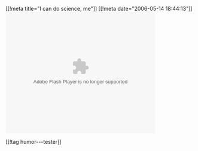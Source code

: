 [[!meta  title="I can do science, me"]]
[[!meta  date="2006-05-14 18:44:13"]]
<embed style="width:400px; height:326px;" id="VideoPlayback" align="middle" type="application/x-shockwave-flash" src="http://video.google.com/googleplayer.swf?videoUrl=http%3A%2F%2Fvp.video.google.com%2Fvideodownload%3Fversion%3D0%26secureurl%3DtgAAAG7ggqAHSiJjpW0D3w4aYTXE8Y8T2JILPvUKJg_T2CwPUT5aYEqA0hr0CIeRpgQkNscMcM8wj4HDaMqOxvyc-78og-zc2C0SDvY-hGNfAcwpGH892TioCknsBGzoFNwizijyvpgBF3Kger8aDdpfh3un7U_dvx_oOBBU9Yb4xSiLiEOuGd6sKMzFyhoi4pbI7-v2c24VGdpo4niKWxvDC7UY-IPXhlQw0ghe9QFJsm8VXJKvl7tHM98SNFG2LvpFyQ%26sigh%3D5cKMknifT_JAmiP8zTanux-ByzE%26begin%3D0%26len%3D284299%26docid%3D6807159483537170629&thumbnailUrl=http%3A%2F%2Fvideo.google.com%2FThumbnailServer%3Fapp%3Dvss%26contentid%3D8269f27bf3db8c98%26second%3D5%26itag%3Dw320%26urlcreated%3D1147631872%26sigh%3DL0BXPJRYe078uFOCR1JF6wZn2CE&playerId=6807159483537170629" allowScriptAccess="sameDomain" quality="best" bgcolor="#ffffff" scale="noScale" wmode="window" salign="TL"  FlashVars="playerMode=embedded"> </embed>

[[!tag  humor---tester]]